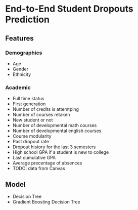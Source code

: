 # End-to-End Student Dropouts Prediction


## Features

### Demographics

- Age
- Gender
- Ethnicity

### Academic

- Full time status
- First generation
- Number of credits is attemtping
- Number of courses retaken
- New student or not
- Number of developmental math courses
- Number of developmental english courses
- Course modularity
- Past dropout rate
- Dropout history for the last 3 semesters
- High school GPA if a student is new to college
- Last cumulative GPA
- Average precentage of absences
- TODO: data from Canvas

## Model

- Decision Tree
- Gradient Boosting Decision Tree
